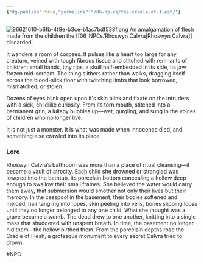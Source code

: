 ```yaml
---
{"dg-publish":true,"permalink":"/06-np-cs/the-cradle-of-flesh/"}
---
```


![96621610-b6fb-4f8e-b3ce-b1ac7bdf538f.png](/img/user/96621610-b6fb-4f8e-b3ce-b1ac7bdf538f.png)
An amalgamation of flesh made from the children the [[06_NPCs/Rhoswyn Calvra\|Rhoswyn Calvra]] discarded. 

It wanders a room of corpses. It pulses like a heart too large for any creature, veined with tough fibrous tissue and stitched with remnants of children: small hands, tiny ribs, a skull half-embedded in its side, its jaw frozen mid-scream. The thing slithers rather than walks, dragging itself across the blood-slick floor with twitching limbs that look borrowed, mismatched, or stolen.

Dozens of eyes blink open upon it's skin blink and fixate on the intruders with a sick, childlike curiosity. From its torn mouth, stitched into a permanent grin, a lullaby bubbles up—wet, gurgling, and sung in the voices of children who no longer live.

It is not just a monster. It is what was made when innocence died, and something else crawled into its place.

### Lore

Rhoswyn Calvra’s bathroom was more than a place of ritual cleansing—it became a vault of atrocity. Each child she drowned or strangled was lowered into the bathtub, its porcelain bottom concealing a hollow deep enough to swallow their small frames. She believed the water would carry them away, that submersion would smother not only their lives but their memory. In the cesspool in the basement, their bodies softened and melded, hair tangling into ropes, skin peeling into veils, bones slipping loose until they no longer belonged to any one child. What she thought was a grave became a womb. The dead drew to one another, knitting into a single mass that shuddered with unspent breath. In time, the basement no longer hid them—the hollow birthed them. From the porcelain depths rose the Cradle of Flesh, a grotesque monument to every secret Calvra tried to drown.


#NPC 